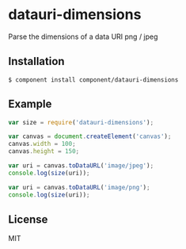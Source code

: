 
# datauri-dimensions

  Parse the dimensions of a data URI png / jpeg

## Installation

    $ component install component/datauri-dimensions

## Example

```js
var size = require('datauri-dimensions');

var canvas = document.createElement('canvas');
canvas.width = 100;
canvas.height = 150;

var uri = canvas.toDataURL('image/jpeg');
console.log(size(uri));

var uri = canvas.toDataURL('image/png');
console.log(size(uri));
```

## License

  MIT
